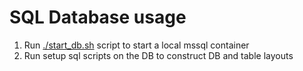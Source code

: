 # SQL Database usage

1. Run [./start_db.sh](./start_db.sh) script to start a local mssql container
1. Run setup sql scripts on the DB to construct DB and table layouts
